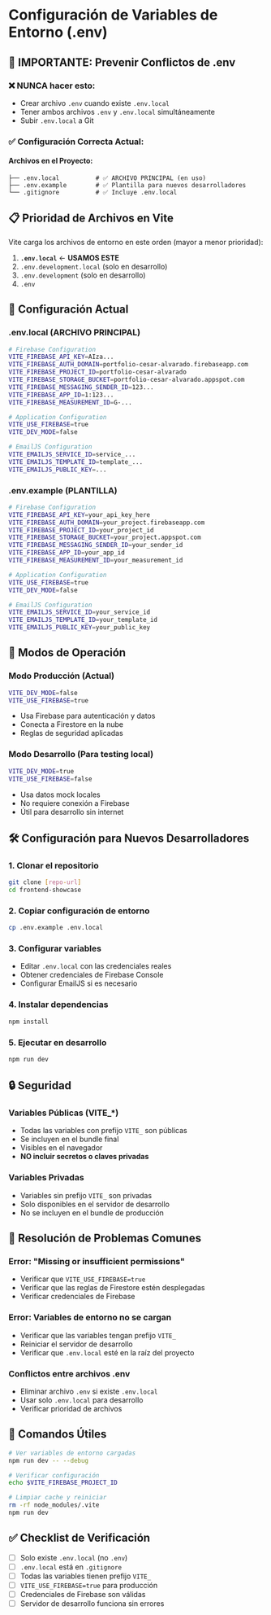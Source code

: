 # Configuración de Variables de Entorno (.env)

## 🚨 IMPORTANTE: Prevenir Conflictos de .env

### ❌ NUNCA hacer esto:
- Crear archivo `.env` cuando existe `.env.local`
- Tener ambos archivos `.env` y `.env.local` simultáneamente
- Subir `.env.local` a Git

### ✅ Configuración Correcta Actual:

#### Archivos en el Proyecto:
```
├── .env.local          # ✅ ARCHIVO PRINCIPAL (en uso)
├── .env.example        # ✅ Plantilla para nuevos desarrolladores
└── .gitignore          # ✅ Incluye .env.local
```

## 📋 Prioridad de Archivos en Vite

Vite carga los archivos de entorno en este orden (mayor a menor prioridad):

1. **`.env.local`** ← **USAMOS ESTE**
2. `.env.development.local` (solo en desarrollo)
3. `.env.development` (solo en desarrollo)
4. `.env`

## 🔧 Configuración Actual

### .env.local (ARCHIVO PRINCIPAL)
```bash
# Firebase Configuration
VITE_FIREBASE_API_KEY=AIza...
VITE_FIREBASE_AUTH_DOMAIN=portfolio-cesar-alvarado.firebaseapp.com
VITE_FIREBASE_PROJECT_ID=portfolio-cesar-alvarado
VITE_FIREBASE_STORAGE_BUCKET=portfolio-cesar-alvarado.appspot.com
VITE_FIREBASE_MESSAGING_SENDER_ID=123...
VITE_FIREBASE_APP_ID=1:123...
VITE_FIREBASE_MEASUREMENT_ID=G-...

# Application Configuration
VITE_USE_FIREBASE=true
VITE_DEV_MODE=false

# EmailJS Configuration
VITE_EMAILJS_SERVICE_ID=service_...
VITE_EMAILJS_TEMPLATE_ID=template_...
VITE_EMAILJS_PUBLIC_KEY=...
```

### .env.example (PLANTILLA)
```bash
# Firebase Configuration
VITE_FIREBASE_API_KEY=your_api_key_here
VITE_FIREBASE_AUTH_DOMAIN=your_project.firebaseapp.com
VITE_FIREBASE_PROJECT_ID=your_project_id
VITE_FIREBASE_STORAGE_BUCKET=your_project.appspot.com
VITE_FIREBASE_MESSAGING_SENDER_ID=your_sender_id
VITE_FIREBASE_APP_ID=your_app_id
VITE_FIREBASE_MEASUREMENT_ID=your_measurement_id

# Application Configuration
VITE_USE_FIREBASE=true
VITE_DEV_MODE=false

# EmailJS Configuration
VITE_EMAILJS_SERVICE_ID=your_service_id
VITE_EMAILJS_TEMPLATE_ID=your_template_id
VITE_EMAILJS_PUBLIC_KEY=your_public_key
```

## 🔄 Modos de Operación

### Modo Producción (Actual)
```bash
VITE_DEV_MODE=false
VITE_USE_FIREBASE=true
```
- Usa Firebase para autenticación y datos
- Conecta a Firestore en la nube
- Reglas de seguridad aplicadas

### Modo Desarrollo (Para testing local)
```bash
VITE_DEV_MODE=true
VITE_USE_FIREBASE=false
```
- Usa datos mock locales
- No requiere conexión a Firebase
- Útil para desarrollo sin internet

## 🛠️ Configuración para Nuevos Desarrolladores

### 1. Clonar el repositorio
```bash
git clone [repo-url]
cd frontend-showcase
```

### 2. Copiar configuración de entorno
```bash
cp .env.example .env.local
```

### 3. Configurar variables
- Editar `.env.local` con las credenciales reales
- Obtener credenciales de Firebase Console
- Configurar EmailJS si es necesario

### 4. Instalar dependencias
```bash
npm install
```

### 5. Ejecutar en desarrollo
```bash
npm run dev
```

## 🔒 Seguridad

### Variables Públicas (VITE_*)
- Todas las variables con prefijo `VITE_` son públicas
- Se incluyen en el bundle final
- Visibles en el navegador
- **NO incluir secretos o claves privadas**

### Variables Privadas
- Variables sin prefijo `VITE_` son privadas
- Solo disponibles en el servidor de desarrollo
- No se incluyen en el bundle de producción

## 🚨 Resolución de Problemas Comunes

### Error: "Missing or insufficient permissions"
- Verificar que `VITE_USE_FIREBASE=true`
- Verificar que las reglas de Firestore estén desplegadas
- Verificar credenciales de Firebase

### Error: Variables de entorno no se cargan
- Verificar que las variables tengan prefijo `VITE_`
- Reiniciar el servidor de desarrollo
- Verificar que `.env.local` esté en la raíz del proyecto

### Conflictos entre archivos .env
- Eliminar archivo `.env` si existe `.env.local`
- Usar solo `.env.local` para desarrollo
- Verificar prioridad de archivos

## 📝 Comandos Útiles

```bash
# Ver variables de entorno cargadas
npm run dev -- --debug

# Verificar configuración
echo $VITE_FIREBASE_PROJECT_ID

# Limpiar cache y reiniciar
rm -rf node_modules/.vite
npm run dev
```

## ✅ Checklist de Verificación

- [ ] Solo existe `.env.local` (no `.env`)
- [ ] `.env.local` está en `.gitignore`
- [ ] Todas las variables tienen prefijo `VITE_`
- [ ] `VITE_USE_FIREBASE=true` para producción
- [ ] Credenciales de Firebase son válidas
- [ ] Servidor de desarrollo funciona sin errores